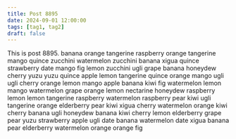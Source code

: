 ```yaml
---
title: Post 8895
date: 2024-09-01 12:00:00
tags: [tag1, tag2]
draft: false
---
```

This is post 8895.
banana
orange
tangerine
raspberry
orange
tangerine
mango
quince
zucchini
watermelon
zucchini
banana
xigua
quince
strawberry
date
mango
fig
lemon
zucchini
ugli
grape
banana
honeydew
cherry
yuzu
yuzu
quince
apple
lemon
tangerine
quince
orange
mango
ugli
ugli
cherry
orange
lemon
mango
apple
banana
kiwi
fig
watermelon
lemon
mango
watermelon
grape
orange
lemon
nectarine
honeydew
raspberry
lemon
lemon
tangerine
raspberry
watermelon
raspberry
pear
kiwi
ugli
tangerine
orange
elderberry
pear
kiwi
xigua
cherry
watermelon
orange
kiwi
cherry
banana
ugli
honeydew
banana
kiwi
cherry
lemon
elderberry
grape
pear
yuzu
strawberry
apple
ugli
date
banana
watermelon
date
xigua
banana
pear
elderberry
watermelon
orange
orange
fig
